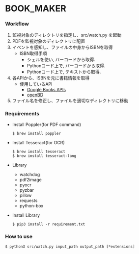 # BOOK_MAKER

### Workflow
1. 監視対象のディレクトリを指定し、src/watch.py を起動
2. PDFを監視対象のディレクトリに配置
3. イベントを感知し、ファイルの中身からISBNを取得
    - ISBN取得手順
        - シェルを使い, バーコードから取得.
        - Pythonコード上で, バーコードから取得.
        - Pythonコード上で, テキストから取得.
4. 各APIから、ISBNを元に書籍情報を取得
    - 使用しているAPI
        - [Google Books APIs](https://developers.google.com/books?hl=ja)
        - [openBD](https://openbd.jp/)
5. ファイル名を修正し、ファイルを適切なディレクトリに移動

### Requirements

- Install Poppler(for PDF command)
    ```
    $ brew install poppler
    ```

- Install Tesseract(for OCR)
    ```
    $ brew install tesseract
    $ brew install tesseract-lang
    ```

- Library
    - watchdog
    - pdf2image
    - pyocr
    - pyzbar
    - pillow
    - requests
    - python-box

- Install Library
    ```
    $ pip3 install -r requirement.txt
    ```

### How to use
```
$ python3 src/watch.py input_path output_path [*extensions]
```
